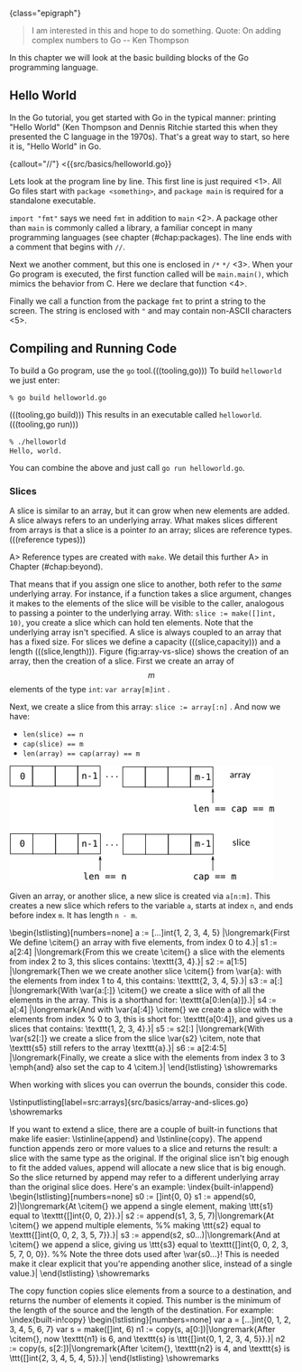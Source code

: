 {class="epigraph"}
> I am interested in this and hope to do something.
Quote: On adding complex numbers to Go -- Ken Thompson


In this chapter we will look at the basic building blocks of the Go programming
language.

## Hello World
In the Go tutorial, you get started with Go in the typical manner: printing
"Hello World" (Ken Thompson and Dennis Ritchie started this when they presented
the C language in the 1970s). That's a great way to start, so here it is, "Hello
World" in Go.

{callout="//"}
<{{src/basics/helloworld.go}}

Lets look at the program line by line.
This first line is just required <1>. All Go files start with
`package <something>`, and `package main` is required for a standalone executable.

`import "fmt"` says we need `fmt` in
addition to `main` <2>. A package other than `main` is commonly called a
library, a familiar concept in many programming languages (see chapter (#chap:packages).
The line ends with a comment that begins with `//`.

Next we another comment, but this one is enclosed in `/*` `*/` <3>.
When your Go program is executed, the first function called will be
`main.main()`, which mimics the behavior from C. Here we declare that function <4>.

Finally we call a function from the package `fmt` to print a
string to the screen. The string is enclosed with `"` and may
contain non-ASCII characters <5>.

## Compiling and Running Code
To build a Go program, use the `go` tool.(((tooling,go)))
To build `helloworld` we just enter:

    % go build helloworld.go

(((tooling,go build)))
This results in an executable called `helloworld`. (((tooling,go run)))

    % ./helloworld
    Hello, world.

You can combine the above and just call `go run helloworld.go`.

<!--
\section{Variables, Types and Keywords}
\label{sec:vars}
In the next few sections we will look at the variables, basic types,
keywords, and control structures of our new language.

Go is different from (most) other languages in that the type of a variable
is specified \emph{after} the variable name. So not:
\lstinline{int a}, but \lstinline{a int}. When you declare a variable it
is assigned the ``natural'' null value for the type. This means that after
\lstinline{var a int}, \lstinline{a} has a value of 0. With
\lstinline{var s string}, \lstinline{s} is assigned the zero string,
which is \lstinline{""}.
Declaring and assigning in Go is a two step process, but they may
be combined. Compare the following pieces of code which have
the same effect.
(((variables,declaring)))
(((variables,assigning)))

\begin{minipage}{.5\textwidth}
\begin{lstlisting}[linewidth=.5\textwidth,numbers=none]
var a int
var b bool
a = 15
b = false
\end{lstlisting}
\hfill
\end{minipage}
\begin{minipage}{.5\textwidth}
\begin{lstlisting}[linewidth=.5\textwidth,numbers=none]


a := 15
b := false
\end{lstlisting}
\hfill
\end{minipage}

On the left we use the
\key{var} keyword to declare a variable and \emph{then} assign a value to
it. The code on the right uses \mbox{\key{:=}{ }} to do this in one
step (this form may only be used \emph{inside} functions).
In that case the variable
type is \emph{deduced} from the value. A value of 15 indicates an \type{int}.
A value of \texttt{false} tells Go that the type should be \type{bool}.
Multiple \key{var} declarations may also be grouped; \key{const} (see ``\nameref{sec:constants}'')
and \key{import} also allow this. Note the use of parentheses instead of braces:
\begin{lstlisting}[numbers=none]
var (
    x int
    b bool
)
\end{lstlisting}
Multiple variables of the same type can also be declared on a
single line: \lstinline{var x, y int} makes \var{x} and \var{y} both
\type{int} variables. You can also make use of \first{parallel
assignment}{parallel assignment}: \lstinline{a, b := 20, 16}.
This makes \var{a} and \var{b} both integer variables and assigns
20 to \var{a} and 16 to \var{b}.

A special name for a variable is \var{\textbf{\_}} \index{variables!\_}
(underscore)\index{variables!underscore}. Any value
assigned to it is discarded (it's similar to \file{/dev/null} on Unix). In this example we only assign the integer
value of 35 to \var{b} and discard the value 34: \lstinline{_, b := 34, 35}.
Declared but otherwise \emph{unused} variables are a compiler error in Go.

\subsection{Boolean Types}
A boolean type represents the set of boolean truth values denoted by the
predeclared constants \emph{true} and \emph{false}. The boolean type is \type{bool}.

\subsection{Numerical Types}
Go has most of the well-known types such as \lstinline{int}. The \lstinline{int} type
has the appropriate length for your machine,
meaning that on a 32-bit machine it is 32 bits and on
a 64-bit machine it is 64 bits. Note: an \lstinline{int} is
either 32 or 64 bits, no other values are defined. Same goes
for \lstinline{uint}, the unsigned int.

If you want to be explicit about the length, you can have that too,
with \type{int32}, or \type{uint32}. The full
list for (signed and unsigned) integers is
\type{int8}, \type{int16}, \type{int32}, \type{int64} and
\type{byte}, \type{uint8}, \type{uint16}, \type{uint32}, \type{uint64},
with \lstinline{byte} being an
alias for \lstinline{uint8}. For floating point values there is
\type{float32} and \type{float64} (there is no \lstinline{float} type).
A 64 bit integer or floating point value is \emph{always} 64 bit, also on 32 bit
architectures.

Note
that these types are all distinct and assigning variables which mix
these types is a compiler error, like in the following code:
\lstinputlisting[label=src:types,numbers=none]{src/basics/types.go}

We declare two different integers, a and b where a is an \type{int} and
b is an \type{int32}. We want to set b to the sum of a and a. This
fails and gives the error:
\error{cannot use a + a (type int)  as type int32 in assignment}.
Adding the constant 5 to b \emph{does} succeed, because constants are
not typed.

\subsection{Constants}
\label{sec:constants}
Constants in Go are just that --- constant. They are created at compile
time, and can only be numbers, strings, or booleans;
\lstinline{const x = 42} makes \var{x} a constant. You can use
\first{\key{iota}}{keyword!iota} \footnote{The word [iota] is used in a common English phrase,
'not one iota', meaning 'not the slightest difference', in reference to
a phrase in the New Testament: ``\emph{until heaven and earth pass away, not an
iota, not a dot, will pass from the Law}.'' \cite{iota}}
to enumerate values.
\begin{lstlisting}[numbers=none]
const (
	a = iota
	b
)
\end{lstlisting}
The first use of \key{iota} will yield 0, so \var{a} is equal to 0. Whenever
\key{iota} is used again on a new line its value is incremented with 1, so \var{b}
has a value of 1. Or, as shown here, you can even let Go repeat the use of \key{iota}.
You may also explicitly type a constant: \lstinline{const b string = "0"}. Now
\var{b} is a \type{string} type constant.

\subsection{Strings}
Another important built-in type is \lstinline{string}. Assigning a
string is as simple as:
\begin{lstlisting}[numbers=none]
s := "Hello World!"
\end{lstlisting}
Strings in Go are a sequence of UTF-8 characters enclosed in double
quotes ("). If you use the single quote (') you mean one character
(encoded in UTF-8) --- which is \emph{not} a \lstinline{string} in Go.

Once assigned to a variable, the string cannot be changed: strings in Go are
immutable. If you are coming from C, not that the following is not legal in Go:
\begin{lstlisting}[numbers=none]
var s string = "hello"
s[0] = 'c'
\end{lstlisting}
To do this in Go you will need the following:
\begin{lstlisting}[numbers=none]
s := "hello"
c := []rune(s)	    |\longremark{Here we convert \var{s} to an array of runes \citem.}|
c[0] = 'c'	    |\longremark{We change the first element of this array \citem.}|
s2 := string(c)     |\longremark{Then we create a \emph{new} string \var{s2} with the alteration \citem.}|
fmt.Printf("%s\n", s2) |\longremark{Finally, we print the string with \func{fmt.Printf} \citem.}|
\end{lstlisting}
\showremarks

%% remove this section.
%%Due to the insertion of semicolons (see \cite{effective_go} section
%%``Semicolons''), you need to be careful with using multi line strings. If
%%you write:
%%\begin{lstlisting}[numbers=none]
%%s := "Starting part"
%%    + "Ending part"
%%\end{lstlisting}
%%This is transformed into:
%%\begin{lstlisting}[numbers=none]
%%s := "Starting part";
%%    + "Ending part";
%%\end{lstlisting}
%%Which is not valid syntax, you need to write:
%%\begin{lstlisting}[numbers=none]
%%s := "Starting part" +
%%     "Ending part"
%%\end{lstlisting}
%%Then Go will not insert the semicolons in the wrong places. Another way
%%would be to use \emph{raw} string literals\index{string literal!raw} by using backquotes (\key{`}):
%%\begin{lstlisting}[numbers=none]
%%s := `Starting part
%%     Ending part`
%%\end{lstlisting}
%%Be aware that in this last example \var{s} now also contains the newline.
%%Unlike \emph{interpreted} string literals \index{string literal!interpreted} the value of a raw string literal
%%is composed of the \emph{uninterpreted} characters between the quotes.

\subsection{Runes}
\lstinline{Rune} is an alias for \type{int32}. It is an UTF-8 encoded code point. When is this type useful?
One example is when you're
iterating over characters in a string. You could loop over each byte (which is only equivalent to a character
when strings are encoded in 8-bit ASCII, which they are \emph{not} in Go!). But to get the actual characters you
should use the \type{rune} type.

\subsection{Complex Numbers}
Go has native support for complex numbers. To
use them you need a variable of type \type{complex128} (64
bit real and imaginary parts) or \type{complex64} (32 bit
real and imaginary parts).
Complex numbers are written as
\var{re + im$i$}, where \var{re} is the real part,
\var{im} is the imaginary part and $i$ is the literal '$i$' ($\sqrt{-1}$).

\subsection{Errors}
Any non-trivial program will have the need for error reporting sooner or later. Because of this
Go has a builtin type specially for errors, called \type{error}.
\lstinline{var e error} creates a variable \var{e} of type \type{error} with the
value \lstinline{nil}. This error type is an interface -- we'll look more at interfaces in Chapter
``\ref{chap:interfaces}''. For now you can just assume that \type{error} is a type just like all other types.

\section{Operators and Built-in Functions}
\label{sec:builtins}
Go supports the normal set of numerical operators.
Table \ref{tab:op-precedence}
lists the current ones and their relative precedence. They
all associate from left to right.

\begin{table}[Hh!]
\begin{center}
\caption{Operator precedence}
\label{tab:op-precedence}
\input{tab/precedence.tex}
\end{center}
\end{table}
\verb|+ - * /| and \verb|%| all do what you would expect,
\verb!& | ^!
and \verb!&^! are bit operators for
\first{bitwise \emph{and}}{operator!bitwise!and},
\first{bitwise \emph{or}}{operator!bitwise!or}, \first{bitwise \emph{xor}}{operator!bit
wise xor}, and \first{bit clear}{operator!bitwise!clear} respectively.
The \verb|&&| and \verb/||/ operators are
logical \first{\emph{and}}{operator!and} and
logical \first{\emph{or}}{operator!or}. Not listed in the table
is the logical \first{not}{operator!not}: \verb/!/

Although Go does not support operator overloading (or method
overloading for that matter), some of the built-in
operators \emph{are} overloaded. For instance, \texttt{+} can be used for integers,
floats, complex numbers and strings (adding strings is concatenating them).

\section{Go Keywords}
Let's start looking at keywords. Table \ref{tab:keywords} lists all the keywords in Go.
\begin{table}[Hh!]
\begin{center}
\caption{Keywords in Go}
\label{tab:keywords}
\input{tab/keywords.tex}
\end{center}
\end{table}
We've seen some of these already. We used \key{var} and \key{const} in the
``\nameref{sec:vars}'' section on page \pageref{sec:vars}, and we briefly looked at \key{package} and \key{import} in our "Hello World" program at the start of the chapter.
Others need more attention and have their own chapter or section:
\begin{itemize}
\item \key{func} is used to declare functions and methods.
\item \key{return} is used to return from functions. We'll look at both \key{func} and \key{return} in detail in Chapter \ref{chap:functions}.
\item \key{go} is used for concurrency. We'll look at this in Chapter \ref{chap:channels}.
\item \key{select} used to choose from different types of communication, We'll work with \key{select} in Chapter \ref{chap:channels}.
\item \key{interface} is covered in Chapter \ref{chap:interfaces}.
\item \key{struct} is used for abstract data types. We'll work with \key{struct} in Chapter \ref{chap:beyond}.
\item \key{type} is also covered in Chapter \ref{chap:beyond}.
\end{itemize}

\section{Control Structures}
There are only a few control structures in Go. To write loops we use the \key{for} keyword, and there is a
\key{switch} and of course an \key{if}. When working with channels \key{select} will be used (see Chapter \ref{chap:channels}).
Parentheses are are not required around the condition, and the body must \emph{always} be brace-delimited.

\subsection{If-Else}
In Go an \first{\key{if}}{keyword!if} looks like this:
\begin{lstlisting}
if x > 0 {
    return y
} else {
    return x
}
\end{lstlisting}

\index{keyword!return}

\index{keyword!if} \index{keyword!else}
Since \key{if} and \key{switch} accept an initialization statement, it's common to
see one used to set up a (local) variable.
\begin{lstlisting}[numbers=none]
if err := SomethingFunction(); err == nil {
    // do something
} else {
    return err
}
\end{lstlisting}

It is idomatic in Go to omit the \key{else} when the \key{if} statement's body has a \key{break}, \key{continue}, \key{return} or,
\key{goto}, so the above code would be better written as:
\begin{lstlisting}[numbers=none]
if err := SomethingFunction(); err != nil {
    return err
}
// do something
\end{lstlisting}
The opening brace on the first line must be positioned on the same line as the \key{if} statement. There is no
arguing about this, because this is what \prog{gofmt} outputs.

\subsection{Goto}
Go has a \first{\key{goto}}{keyword!goto} statement --- use it wisely. With \key{goto}
you jump to a \index{label} label which must be defined within the current function.
For instance, a loop in disguise:
\begin{lstlisting}[numbers=none]
func myfunc() {
        i := 0
Here:
        fmt.Println(i)
        i++
        goto Here
}
\end{lstlisting}
The string \var{Here:} indicates a label. A label does not need to start with a capital letter and is case sensitive.

\subsection{For}
\label{sec:for}
The Go \first{\key{for}}{keyword!for} loop has three forms, only one of
which has semicolons:
\begin{itemize}
    \item \lstinline|for init; condition; post { }| -- a loop using the syntax borrowed from C;
    \item \lstinline|for condition { }| -- a while loop, and;
    \item \lstinline|for { }| -- an endless loop.
\end{itemize}
Short declarations make it easy to declare the index variable right in the loop.
\begin{lstlisting}[numbers=none]
sum := 0
for i := 0; i < 10; i++ {
    sum = sum + i
}
\end{lstlisting}
Note that the variable \var{i} ceases to exist after the loop.

\subsection{Break and Continue}
With \first{\key{break}}{keyword!break} you can quit loops early.  By itself, \key{break} breaks
the current loop.
\begin{lstlisting}[numbers=none]
for i := 0; i < 10; i++ {
    if i > 5 {
	break|\longremark{Here we \key{break} the current loop \citem, and don't continue with the \prog{fmt.Println(i)} statement \citemnext.}|
    }
    fmt.Println(i)|\longremark{So we only print 0 to 5. With loops within loop you can specify a label after \key{break} to identify \emph{which} loop to stop:}|
}
\end{lstlisting}
\showremarks

\begin{lstlisting}[numbers=none]
J:  for j := 0; j < 5; j++ { |\longremark{Here we define a label "J" \citem, preceding the \key{for}-loop there.}|
        for i := 0; i < 10; i++ {
            if i > 5 {
                break J |\longremark{When we use \key{break J} \citem, we don't break the inner loop but the "J" loop.}|
            }
            fmt.Println(i)
        }
    }
\end{lstlisting}
\showremarks

With \first{\key{continue}}{keyword!continue} you begin the next iteration of the
loop, skipping any remaining code. In the same way as \key{break},
\key{continue} also accepts a label.

\subsection{Range}
The keyword \first{\key{range}}{keyword!range} can be used for loops. It
can loop over slices, arrays, strings, maps and channels (see Chapter
\ref{chap:channels}). \key{range} is
an iterator that, when called, returns the next key-value pair from the "thing" it
loops over. Depending on what that is, \key{range} returns different things.

When looping over a slice or array, \key{range} returns the index in the
slice as the key and value belonging to that index.
Consider this code: \index{keyword!range!on slices}
\begin{lstlisting}[numbers=none]
list := []string{"a", "b", "c", "d", "e", "f"}
for k, v := range list {
    // do something with k and v
}
\end{lstlisting}
First we create a slice of strings. Then we use \key{range} to loop over them. With each iteration, \key{range} will return the index as an \type{int} and the key as a \type{string}.
It will start with 0 and "a", so \var{k} will be 0 through 5, and v will be "a" through "f".

You can also use \key{range} on strings directly. Then it
will break out the individual Unicode characters
\footnote{In the UTF-8 world characters are sometimes called \first{runes}{runes}.
Mostly, when people talk about
characters, they mean 8 bit characters. As UTF-8 characters may be up to 32 bits the word
rune is used. In this case the type of \var{char} is \type{rune}.} and their start position, by parsing the UTF-8.
The loop: \index{keyword!range!on maps}
\begin{lstlisting}[numbers=none]
for pos, char := range "a|$\Phi{}$|x" {
    fmt.Printf("character '%c' starts at byte position %d\n", char, pos)
}
\end{lstlisting}
prints
\begin{alltt}
character 'a' starts at byte position 0
character '\begin{math}\Phi\end{math}' starts at byte position 1
character 'x' starts at byte position 3
\end{alltt}
Note that '\begin{math}\Phi\end{math}' took 2 bytes, so 'x' starts at byte 3.

\subsection{Switch}
Go's \first{\key{switch}}{keyword!switch} is very flexible; you can match on much more than just
integers.
The cases are evaluated top to bottom until
a match is found, and if the \key{switch} has no expression it switches on
\type{true}. It's therefore possible -- and idiomatic -- to write an
\key{if-else-if-else} chain as a \key{switch}.
\begin{lstlisting}[numbers=none]
// Convert hexadecimal character to an int value
switch { |\longremark{A \key{switch} without a condition is the same as \key{switch true} \citem.}|
case '0' <= c && c <= '9':|\longremark{We list the different cases. Each \key{case} statement has a condition that is either %
true of false. Here \citem{} we check if \var{c} is a number.}|
    return c - '0'|\longremark{If \var{c} is a number we return its value \citem.}|
case 'a' <= c && c <= 'f':|\longremark{Check if \var{c} falls between ``a'' and ``f'' \citem. For an ``a'' we return 10, for ``b'' we return 11, etc. We also do the same \citemnext{} thing for ``A'' to ``F''.}|
    return c - 'a' + 10
case 'A' <= c && c <= 'F':|\longremarkempty|
    return c - 'A' + 10
}
return 0
\end{lstlisting}
\showremarks

There is no automatic fall through, you you can use
\first{\key{fallthrough}}{keyword!fallthrough} for that.
\begin{lstlisting}[numbers=none]
switch i {
    case 0:  fallthrough
    case 1: |\longremark{\func{f()} can be called when \code{i == 0} \citem.%
With \first{\key{default}}{keyword!default} you can specify an action%
when none of the other cases match.}|
        f()
    default:
        g() |\longremark{Here \func{g()} is called when \var{i} is not 0 or 1 \citem.}|

\end{lstlisting}
\showremarks
We could rewrite the above example as:
\begin{lstlisting}[numbers=none]
switch i {
    case 0, 1:|\longremark{You can list cases on one line \citem, separated by commas.}|
        f()
    default:
        g()
\end{lstlisting}
\showremarks

\section{Built-in Functions}
A few functions are predefined, meaning
you \emph{don't} have to include any package to get
access to them. Table \ref{tab:predef-functions} lists them all.\footnote{You can use the
command \prog{godoc builtin} to read the online documentation about the built-in types and functions.}

\begin{table}[Hh!]
\begin{center}
\caption{Pre--defined functions in Go}
\label{tab:predef-functions}
\input{tab/functions.tex}
\end{center}
\end{table}

These built-in functions are documented in the \package{builtin} \index{package!builtin}
pseudo package that is included in recent Go releases. Let's go over these functions briefly.

\begin{description}
\item[\func{close}] is used in
channel communication. It closes a channel. We'll learn more about this in Chapter \ref{chap:channels}.
\index{built-in!close}

\item[\func{delete}] is used for deleting entries in maps.
\index{built-in!delete}

\item[\func{len} and \func{cap}] are used on a number of different
types, \func{len} is
used to return the lengths of strings, slices, and
arrays. In the next section \nref{sec:arrays} we'll look at slices,
arrays and the function
\func{cap}.\index{built-in!len}\index{built-in!cap}

\item[\func{new}] is used for allocating memory for user defined
data types. See \nref{sec:allocation with new} on page
\pageref{sec:allocation with new}.
\index{built-in!new}

\item[\func{make}] is used for allocating memory for built-in
types (maps, slices, and channels). See \nref{sec:allocation with make} on page
\pageref{sec:allocation with make}.
\index{built-in!make}

\item[\func{copy}] is for copying slices. See \nref{sec:slices} section in this chapter.
\index{built-in!copy}

\item[\func{append}] is for concatenating slices.
See \nref{sec:slices} in this chapter.
\index{built-in!append}

\item[\func{panic}, \func{recover}] are used for an
\emph{exception} mechanism. See \nref{sec:panic} on page \pageref{sec:panic} for more.
\index{built-in!panic}
\index{built-in!recover}

\item[\func{print}, \func{println}] are low level printing
functions that can be used without reverting to the
\package{fmt}\index{package!fmt}
package. These are mainly used for debugging.
\index{built-in!print}\index{built-in!println}

\item[\func{complex}, \func{real}, \func{imag}] all deal with
\first{complex numbers}{complex numbers}. We will not use complex numbers in this book.
(((built-in,complex)))
(((built-in,real)))
(((built-in,imag)))
\end{description}

\section{Arrays, Slices, and Maps}
\label{sec:arrays}
To store multiple values in a list, you can use arrays, or
their more flexible cousin: slices. A dictionary or hash type is also
available. It is called a \type{map} in Go.

\subsection{Arrays}
An array is defined by: \verb|[n]<type>|, where $n$ is the length
of the array and \verb|<type>| is the stuff you want to store.
To assign or index an element in the array, you use square brackets:
\begin{lstlisting}[numbers=none]
var arr [10]int
arr[0] = 42
arr[1] = 13
fmt.Printf("The first element is %d\n", arr[0])
\end{lstlisting}
Array types like \lstinline{var arr [10]int} have a fixed size. The
size is \emph{part} of the type.
They can't grow, because then they would have a different type. Also arrays
are values: Assigning one array to another \emph{copies} all the elements.
In particular, if you pass an array to a function it will receive a
copy of the array, not a pointer to it.

\index{array!multidimensional}
To declare an array you can use the following: \lstinline{var a [3]int}.
To initialize it to something other than zero, use a
\first{composite literal}{literal!composite}: \lstinline|a := [3]int{1, 2, 3}|.
This can be shortened to \lstinline|a := [...]int{1, 2, 3}|, where Go counts
the elements automatically.

\gomarginpar{A composite literal allows you
to assign a value directly to an array, slice, or map.
See \nref{sec:constructors and composite literals} on
page \pageref{sec:constructors and composite literals} for more information.}
When declaring arrays you \emph{always} have to type something in
between the square brackets, either a number or three dots (\verb|...|),
when using a composite literal.
When using multidimensional arrays, you can use the following syntax:
\lstinline|a := [2][2]int{ {1,2}, {3,4} }|. Now that you know about arrays you will
be delighted to learn that you will almost never use them in Go, because there is something
much more flexible: slices.
-->

### Slices
A slice is similar to an array, but it can grow when new elements are added.
A slice always refers to an underlying array. What makes slices different
from arrays is that a slice is a pointer *to* an array;
slices are reference types.(((reference types)))

A> Reference types are created with `make`. We detail this further
A> in Chapter (#chap:beyond).

That means that if you assign one slice to
another, both refer to the *same* underlying array. For instance, if a
function takes a slice argument, changes it makes to the elements of the
slice will be visible to the caller, analogous to passing a pointer to
the underlying array. With: `slice := make([]int, 10)`,
you create a slice which can hold ten elements. Note that the
underlying array isn't specified.
A slice is always coupled to an array that has
a fixed size. For slices we define a capacity (((slice,capacity))) and a
length (((slice,length))).
Figure (fig:array-vs-slice) shows the creation of an array, then the creation of a slice.
First we create an array of $$m$$ elements of the type `int`: `var array[m]int` .

Next, we create a slice from this array: `slice := array[:n]` .
And now we have:

* `len(slice) == n`
* `cap(slice) == m`
* `len(array) == cap(array) == m`

![Array versus slice](fig/array-vs-slice.png)

Given an array, or another slice, a new slice is created via
`a[n:m]`. This creates a new slice which refers to the variable `a`, starts at index `n`, and ends
before index `m`. It has length `n - m`.

\begin{lstlisting}[numbers=none]
a := [...]int{1, 2, 3, 4, 5} |\longremark{First We define \citem{} an array with five elements, from index 0 to 4.}|
s1 := a[2:4] |\longremark{From this we create \citem{} a slice with the elements from index 2 to 3, this slices contains: \texttt{3, 4}.}|
s2 := a[1:5] |\longremark{Then we we create another slice \citem{} from \var{a}: with the elements from index 1 to 4, this contains: \texttt{2, 3, 4, 5}.}|
s3 := a[:]   |\longremark{With \var{a:[:]} \citem{} we create a slice with of all the elements in the array. This is a shorthand for: \texttt{a[0:len(a)]}.}|
s4 := a[:4]  |\longremark{And with \var{a[:4]} \citem{} we create a slice with the elements from index %
0 to 3, this is short for: \texttt{a[0:4]}, and gives us a slices that contains: \texttt{1, 2, 3, 4}.}|
s5 := s2[:]  |\longremark{With \var{s2[:]} we create a slice from the slice \var{s2} \citem, note that \texttt{s5} still refers to the array \texttt{a}.}|
s6 := a[2:4:5]  |\longremark{Finally, we create a slice with the elements from index 3 to 3 \emph{and} also set the cap to 4 \citem.}|
\end{lstlisting}
\showremarks

When working with slices you can overrun the bounds, consider this code.

\lstinputlisting[label=src:arrays]{src/basics/array-and-slices.go}
\showremarks

If you want to extend a slice, there are a couple of built-in functions
that make life easier:
\lstinline{append} and \lstinline{copy}. 
The append function appends zero or more values to a slice and returns the result: a slice with the same type as the original. If the original slice isn't big enough to fit the added values, append will allocate a new slice that is big enough. So the slice returned by append may refer to a different underlying array than the original slice does.
Here's an example:
\index{built-in!append}
\begin{lstlisting}[numbers=none]
s0 := []int{0, 0}
s1 := append(s0, 2)|\longremark{At \citem{} we append a single element, making \ttt{s1} equal to \texttt{[]int\{0, 0, 2\}}.}|
s2 := append(s1, 3, 5, 7)|\longremark{At \citem{} we append multiple elements, %%
making \ttt{s2} equal to \texttt{[]int\{0, 0, 2, 3, 5, 7\}}.}|
s3 := append(s2, s0...)|\longremark{And at \citem{} we append a slice, giving us \ttt{s3} equal to \texttt{[]int\{0, 0, 2, 3, 5, 7, 0, 0\}}. %%
Note the three dots used after \var{s0...}! This is needed make it clear explicit that you're appending another slice, instead of a single value.}|
\end{lstlisting}
\showremarks

The copy function copies slice elements from a source to a destination, and returns the number of elements it copied. This number is the minimum of the length of the source and the length of the destination.
For example:
\index{built-in!copy}
\begin{lstlisting}[numbers=none]
var a = [...]int{0, 1, 2, 3, 4, 5, 6, 7}
var s = make([]int, 6)
n1 := copy(s, a[0:])|\longremark{After \citem{}, now \texttt{n1} is 6, and \texttt{s} is \ttt{[]int\{0, 1, 2, 3, 4, 5\}}.}|
n2 := copy(s, s[2:])|\longremark{After \citem{}, \texttt{n2} is 4, and \texttt{s} is \ttt{[]int\{2, 3, 4, 5, 4, 5\}}.}|
\end{lstlisting}
\showremarks

<!--
\subsection{Maps}
\label{sec:maps}
Many other languages have a type similar to maps built-in. For instance, Perl has hashes,
Python has its dictionaries, and C++ also has maps (as part of the libraries).
In Go we have the
\first{\key{map}}{keyword!map} type. A \type{map} can be thought of as an array indexed by
strings (in its most simple form).

\begin{lstlisting}[numbers=none]
monthdays := map[string]int{
	"Jan": 31, "Feb": 28, "Mar": 31,
	"Apr": 30, "May": 31, "Jun": 30,    |\longremark{The general syntax for defining a map is {\tt map[<from type>]<to type>}. %
Here, we define a map that converts from a \key{string} (month abbreviation) to an \type{int} (number of days in that month). Note that the trailing comma at %
\citem{} is \emph{required}.}|
        you need to
	"Jul": 31, "Aug": 31, "Sep": 30,
	"Oct": 31, "Nov": 30, "Dec": 31,
}
\end{lstlisting}
\showremarks

Use \key{make} when only declaring a map:
\lstinline|monthdays := make(map[string]int)|. A map is a reference type.

For indexing ("searching") the map, we use square brackets. For example,
suppose we want to print the
number of days in December:\newline %% the code will overflow otherwise
\noindent\lstinline{fmt.Printf("%d\n", monthdays["Dec"])}

If you are looping over an array, slice, string, or map a,
\first{\key{range}}{keyword!range}
clause will help you again, it returns the key and corresponding value
with each invocation.\index{keyword!range!on maps}
\begin{lstlisting}
year := 0
for _, days := range monthdays |\longremark{At \citem{} we use the underscore to ignore (assign to nothing) the key returned by \key{range}. %
We are only interested in the values from \var{monthdays}.}|
    year += days
}
fmt.Printf("Numbers of days in a year: %d\n", year)
\end{lstlisting}
\showremarks

\index{keyword!map!add elements}
To add elements to the map, you would add new month with: \lstinline|monthdays["Undecim"] = 30|. If you use a key that
already exists, the value will be silently overwritten: \lstinline|monthdays["Feb"] = 29|.
To test for existence \index{keyword!map!existence}, you would use the
following: \lstinline{value, present := monthdays["Jan"]}. If the key "Jan" exists, \var{present}
will be true. It's more Go like to name \var{present} "ok", and use:
\lstinline{v, ok := monthdays["Jan"]}. In Go we call this the "comma ok" form.

You can remove elements \index{keyword!map!remove elements} from the \type{map}:
\lstinline{delete(monthdays, "Mar")}\footnote{Always rainy in March anyway.}.
In general the syntax \lstinline{delete(m, x)} will delete the map entry
retrieved by the expression \lstinline{m[x]}.

\section{Exercises}
\input{ex/basics/ex.tex}
\cleardoublepage
\section{Answers}
\shipoutAnswer
-->
